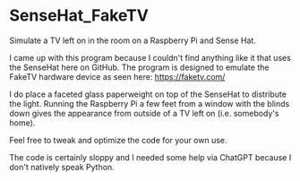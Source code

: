 # SenseHat_FakeTV
Simulate a TV left on in the room on a Raspberry Pi and Sense Hat.

I came up with this program because I couldn't find anything like it that uses the SenseHat here on GitHub.
The program is designed to emulate the FakeTV hardware device as seen here: https://faketv.com/

I do place a faceted glass paperweight on top of the SenseHat to distribute the light.
Running the Raspberry Pi a few feet from a window with the blinds down gives the appearance from outside of a TV left on (i.e. somebody's home).

Feel free to tweak and optimize the code for your own use.

The code is certainly sloppy and I needed some help via ChatGPT because I don't natively speak Python.
